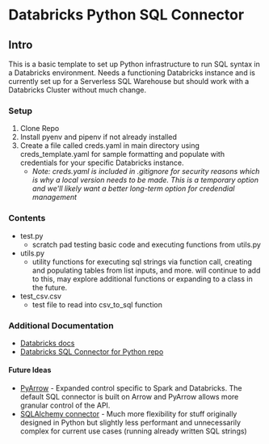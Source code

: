 
# Databricks Python SQL Connector

## Intro

This is a basic template to set up Python infrastructure to run SQL syntax in a Databricks environment. Needs a functioning Databricks instance and is currently set up for a Serverless SQL Warehouse but should work with a Databricks Cluster without much change.

### Setup

1. Clone Repo
2. Install pyenv and pipenv if not already installed
3. Create a file called creds.yaml in main directory using creds_template.yaml for sample formatting and populate with credentials for your specific Databricks instance.
    - *Note: creds.yaml is included in .gitignore for security reasons which is why a local version needs to be made. This is a temporary option and we'll likely want a better long-term option for credendial management*

### Contents

- test.py
    - scratch pad testing basic code and executing functions from utils.py
- utils.py
    - utility functions for executing sql strings via function call, creating and populating tables from list inputs, and more. will continue to add to this, may explore additional functions or expanding to a class in the future.
- test_csv.csv
    - test file to read into csv_to_sql function

### Additional Documentation

- [Databricks docs](https://docs.databricks.com/aws/en/dev-tools/python-sql-connector)
- [Databricks SQL Connector for Python repo](https://github.com/databricks/databricks-sql-python)

#### Future Ideas

- [PyArrow](https://arrow.apache.org/docs/python/index.html) - Expanded control specific to Spark and Databricks. The default SQL connector is built on Arrow and PyArrow allows more granular control of the API.
- [SQLAlchemy connector](https://docs.databricks.com/aws/en/dev-tools/sqlalchemy) - Much more flexibility for stuff originally designed in Python but slightly less performant and unnecessarily complex for current use cases (running already written SQL strings)
